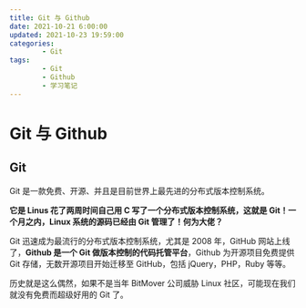 ```yaml
---
title: Git 与 Github
date: 2021-10-21 6:00:00
updated: 2021-10-23 19:59:00
categories:
        - Git
tags:
        - Git
        - Github
        - 学习笔记
---
```


# Git 与 Github

## Git

Git 是一款免费、开源、并且是目前世界上最先进的分布式版本控制系统。

**它是 Linus 花了两周时间自己用 C 写了一个分布式版本控制系统，这就是 Git！一个月之内，Linux 系统的源码已经由 Git 管理了！何为大佬？**

Git 迅速成为最流行的分布式版本控制系统，尤其是 2008 年，GitHub 网站上线了，**Github 是一个 Git 做版本控制的代码托管平台**，Github 为开源项目免费提供 Git 存储，无数开源项目开始迁移至 GitHub，包括 jQuery，PHP，Ruby 等等。

历史就是这么偶然，如果不是当年 BitMover 公司威胁 Linux 社区，可能现在我们就没有免费而超级好用的 Git 了。
